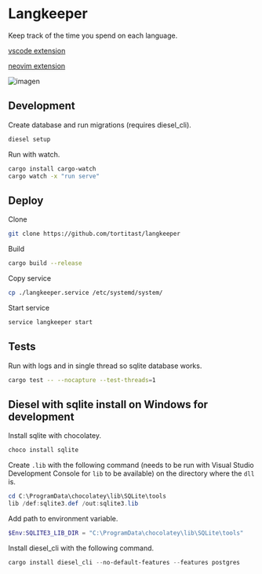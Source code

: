 # Langkeeper

Keep track of the time you spend on each language.

[vscode extension](https://github.com/TortitasT/vscode-langkeeper)

[neovim extension](https://github.com/TortitasT/langkeeper.nvim)

![imagen](https://github.com/TortitasT/langkeeper/assets/102045600/8d0b83fb-2f5f-49f3-a73d-4d043b17fab5)

## Development

Create database and run migrations (requires diesel_cli).

```bash
diesel setup
```

Run with watch.

```bash
cargo install cargo-watch
cargo watch -x "run serve"
```

## Deploy

Clone

```bash
git clone https://github.com/tortitast/langkeeper
```

Build

```bash
cargo build --release
```

Copy service

```bash
cp ./langkeeper.service /etc/systemd/system/
```

Start service

```bash
service langkeeper start
```

## Tests

Run with logs and in single thread so sqlite database works.

```bash
cargo test -- --nocapture --test-threads=1
```

## Diesel with sqlite install on Windows for development

Install sqlite with chocolatey.

```powershell
choco install sqlite
```

Create `.lib` with the following command (needs to be run with Visual Studio Development Console for `lib` to be available) on the directory where the `dll` is.

```powershell
cd C:\ProgramData\chocolatey\lib\SQLite\tools
lib /def:sqlite3.def /out:sqlite3.lib
```

Add path to environment variable.

```powershell
$Env:SQLITE3_LIB_DIR = "C:\ProgramData\chocolatey\lib\SQLite\tools"
```

Install diesel_cli with the following command.

```powershell
cargo install diesel_cli --no-default-features --features postgres
```
